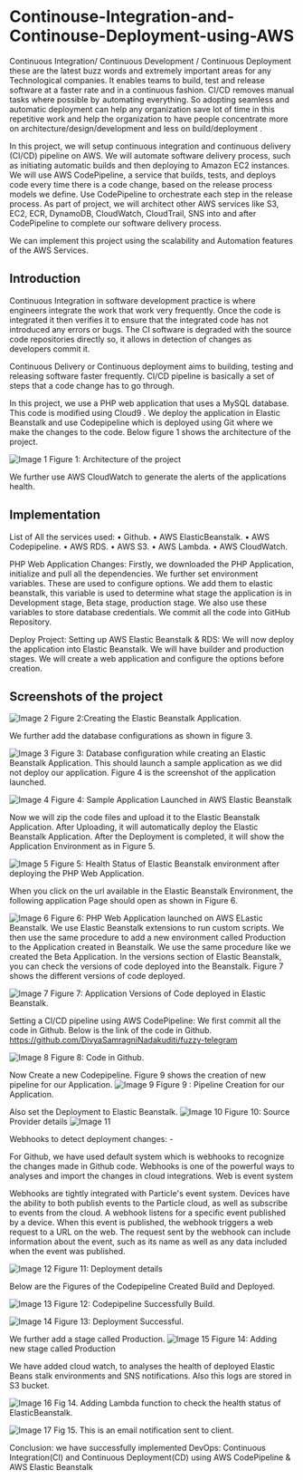 # Continouse-Integration-and-Continouse-Deployment-using-AWS
Continuous Integration/ Continuous Development / Continuous Deployment these are the latest buzz words and extremely important areas for any Technological companies. It enables teams to build, test and release software at a faster rate and in a continuous fashion. CI/CD removes manual tasks where possible by  automating everything.  So adopting seamless and automatic deployment can help any organization save lot of time in this repetitive work and help the organization to have people concentrate more on architecture/design/development and less on  build/deployment .
 
In this project, we will setup continuous integration and continuous delivery (CI/CD) pipeline on AWS.  We will automate software delivery process, such as initiating automatic builds and then deploying to Amazon EC2 instances. We will use AWS CodePipeline, a service that builds, tests, and deploys code every time there is a code change, based on the release process models we define. Use CodePipeline to orchestrate each step in the release process. As part of project, we will architect other AWS services like S3, EC2, ECR, DynamoDB, CloudWatch, CloudTrail, SNS into and after CodePipeline to complete our software delivery process.


We can implement this project using the scalability and Automation features of the AWS Services.

<h2> Introduction </h2>
Continuous Integration in software development practice is where engineers  integrate the work that work very frequently. Once the code is integrated it then verifies it to ensure that the integrated code has not introduced any errors or bugs. The CI software is degraded with the source code repositories directly so, it allows in detection of changes as developers commit it. 

Continuous Delivery or Continuous deployment aims to building, testing and releasing software faster frequently. CI/CD pipeline is basically a set of steps that a code change has to go through.

In this project, we use a PHP web application that uses a  MySQL database. This code is modified using Cloud9 . We deploy the application in Elastic Beanstalk and use Codepipeline which is deployed using Git where we make the changes to the code. Below figure 1 shows the architecture of the project.

![Image 1](https://github.com/DivyaSamragniNadakuditi/Continouse-Integration-and-Continouse-Deployment-using-AWS/blob/master/images/1.png)
Figure 1: Architecture of the project

We further use AWS CloudWatch to generate the alerts of the applications health.


<h2> Implementation </h2>

List of All the services used:
•	Github.
•	AWS ElasticBeanstalk.
•	AWS Codepipeline.
•	AWS RDS.
•	AWS S3.
•	AWS Lambda.
•	AWS CloudWatch.

PHP Web Application Changes:
Firstly, we downloaded the PHP Application, initialize and pull all the dependencies. We further set environment variables. These are used to configure options. We add them to elastic beanstalk, this variable is used to determine what stage the application is in Development stage, Beta stage, production stage. We also use these variables to store database credentials. We commit all the code into GitHub Repository.

Deploy Project: Setting up AWS Elastic Beanstalk & RDS:
We will now deploy the application into Elastic Beanstalk. We will have builder and production stages. We will create a web application and configure the options before creation.


<h2> Screenshots of the project </h2>

![Image 2](https://github.com/DivyaSamragniNadakuditi/Continouse-Integration-and-Continouse-Deployment-using-AWS/blob/master/images/2.png)
Figure 2:Creating the Elastic Beanstalk Application.

We further add the database configurations as shown in figure 3.

![Image 3](https://github.com/DivyaSamragniNadakuditi/Continouse-Integration-and-Continouse-Deployment-using-AWS/blob/master/images/3.png)
Figure 3: Database configuration while creating an Elastic Beanstalk Application.
This should launch a sample application as we did not deploy our application. Figure 4 is the screenshot of the application launched.

![Image 4](https://github.com/DivyaSamragniNadakuditi/Continouse-Integration-and-Continouse-Deployment-using-AWS/blob/master/images/4.png)
Figure 4: Sample Application Launched in AWS Elastic Beanstalk

Now we will zip the code files and upload it to the Elastic Beanstalk Application. After Uploading, it will automatically deploy the Elastic Beanstalk Application. After the Deployment is completed, it will show the Application Environment as in Figure 5.

![Image 5](https://github.com/DivyaSamragniNadakuditi/Continouse-Integration-and-Continouse-Deployment-using-AWS/blob/master/images/5.png) 
Figure 5: Health Status of Elastic Beanstalk environment after deploying the PHP Web Application.

When you click on the url available in the Elastic Beanstalk Environment, the following application Page should open as shown in Figure 6.

![Image 6](https://github.com/DivyaSamragniNadakuditi/Continouse-Integration-and-Continouse-Deployment-using-AWS/blob/master/images/6.png) 
Figure 6: PHP Web Application launched on AWS ELastic Beanstalk.
We use Elastic Beanstalk extensions to run custom scripts. We then use the same procedure to add a new environment called Production to the Application created in Beanstalk. We use the same procedure like we created the Beta Application. In the versions section of Elastic Beanstalk, you can check the versions of code deployed into the Beanstalk. Figure 7 shows the different versions of code deployed.

![Image 7](https://github.com/DivyaSamragniNadakuditi/Continouse-Integration-and-Continouse-Deployment-using-AWS/blob/master/images/7.png) 
Figure 7: Application Versions of Code deployed in Elastic Beanstalk.

Setting a CI/CD pipeline using AWS CodePipeline:
We first commit all the code in Github. Below is the link of the code in Github.
https://github.com/DivyaSamragniNadakuditi/fuzzy-telegram

![Image 8](https://github.com/DivyaSamragniNadakuditi/Continouse-Integration-and-Continouse-Deployment-using-AWS/blob/master/images/8.png)
Figure 8: Code in Github.

Now Create a new Codepipeline. Figure 9 shows the creation of new pipeline for our Application.
![Image 9](https://github.com/DivyaSamragniNadakuditi/Continouse-Integration-and-Continouse-Deployment-using-AWS/blob/master/images/9.png)
Figure 9 : Pipeline Creation for our Application.

Also set the Deployment to Elastic Beanstalk.
![Image 10](https://github.com/DivyaSamragniNadakuditi/Continouse-Integration-and-Continouse-Deployment-using-AWS/blob/master/images/10.png) 
Figure 10: Source Provider details
![Image 11](https://github.com/DivyaSamragniNadakuditi/Continouse-Integration-and-Continouse-Deployment-using-AWS/blob/master/images/10b.png)
 

Webhooks to detect deployment changes: -

For Github, we have used default system which is webhooks to recognize the changes made in Github code. Webhooks is one of the powerful ways to analyses and import the changes in cloud integrations. Web is event system

Webhooks are tightly integrated with Particle's event system. Devices have the ability to both publish events to the Particle cloud, as well as subscribe to events from the cloud.
A webhook listens for a specific event published by a device. When this event is published, the webhook triggers a web request to a URL on the web. The request sent by the webhook can include information about the event, such as its name as well as any data included when the event was published.



![Image 12](https://github.com/DivyaSamragniNadakuditi/Continouse-Integration-and-Continouse-Deployment-using-AWS/blob/master/images/11.png) 
Figure 11: Deployment details

Below are the Figures of the Codepipeline Created Build and Deployed.

![Image 13](https://github.com/DivyaSamragniNadakuditi/Continouse-Integration-and-Continouse-Deployment-using-AWS/blob/master/images/12.png)
Figure 12: Codepipeline Successfully Build.

![Image 14](https://github.com/DivyaSamragniNadakuditi/Continouse-Integration-and-Continouse-Deployment-using-AWS/blob/master/images/13.png)
Figure 13: Deployment Successful.

We further add a stage called Production.
![Image 15](https://github.com/DivyaSamragniNadakuditi/Continouse-Integration-and-Continouse-Deployment-using-AWS/blob/master/images/14.png)
Figure 14: Adding new stage called Production


We have added cloud watch, to analyses the health of deployed Elastic Beans stalk environments and SNS notifications. Also this logs are stored in S3 bucket.

![Image 16](https://github.com/DivyaSamragniNadakuditi/Continouse-Integration-and-Continouse-Deployment-using-AWS/blob/master/images/14b.png)
Fig 14. Adding Lambda function to check the health status of ElasticBeanstalk.

![Image 17](https://github.com/DivyaSamragniNadakuditi/Continouse-Integration-and-Continouse-Deployment-using-AWS/blob/master/images/15.png)
Fig 15. This is an email notification sent to client.


Conclusion: we have successfully implemented DevOps: Continuous Integration(CI) and Continuous Deployment(CD) using AWS CodePipeline & AWS Elastic Beanstalk

